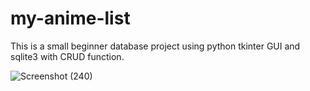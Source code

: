 # my-anime-list
This is a small beginner database project using python tkinter GUI and sqlite3 with CRUD function.

![Screenshot (240)](https://github.com/user-attachments/assets/a9f18ace-53f4-43aa-a016-7fccaa3be2b8)
